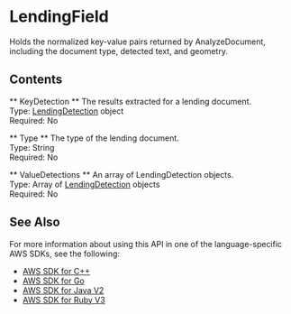 # LendingField<a name="API_LendingField"></a>

Holds the normalized key\-value pairs returned by AnalyzeDocument, including the document type, detected text, and geometry\.

## Contents<a name="API_LendingField_Contents"></a>

 ** KeyDetection **   <a name="Textract-Type-LendingField-KeyDetection"></a>
The results extracted for a lending document\.  
Type: [LendingDetection](API_LendingDetection.md) object  
Required: No

 ** Type **   <a name="Textract-Type-LendingField-Type"></a>
The type of the lending document\.  
Type: String  
Required: No

 ** ValueDetections **   <a name="Textract-Type-LendingField-ValueDetections"></a>
An array of LendingDetection objects\.  
Type: Array of [LendingDetection](API_LendingDetection.md) objects  
Required: No

## See Also<a name="API_LendingField_SeeAlso"></a>

For more information about using this API in one of the language\-specific AWS SDKs, see the following:
+  [AWS SDK for C\+\+](https://docs.aws.amazon.com/goto/SdkForCpp/textract-2018-06-27/LendingField) 
+  [AWS SDK for Go](https://docs.aws.amazon.com/goto/SdkForGoV1/textract-2018-06-27/LendingField) 
+  [AWS SDK for Java V2](https://docs.aws.amazon.com/goto/SdkForJavaV2/textract-2018-06-27/LendingField) 
+  [AWS SDK for Ruby V3](https://docs.aws.amazon.com/goto/SdkForRubyV3/textract-2018-06-27/LendingField) 